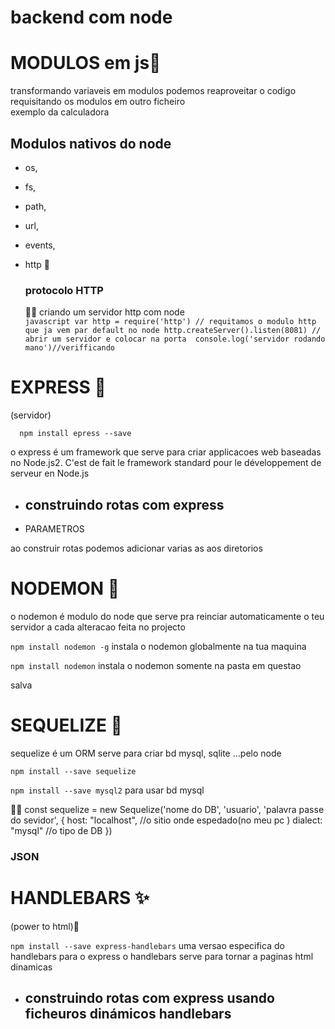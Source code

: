 # backend com node

# MODULOS em js🤔 
 
   transformando variaveis em modulos podemos reaproveitar o codigo requisitando os modulos em outro ficheiro<br>
   exemplo da calculadora
  <h2>Modulos nativos do node</h2>
    
   * os, 
    
   * fs, 
    
   * path, 
    
   * url, 
    
   * events, 
    
   * http 📡
    <h3>protocolo HTTP</h3>
    👨‍💻 criando um servidor http com node<br>
           ```javascript
           var http = require('http') // requitamos o modulo http que ja vem par default no node
           http.createServer().listen(8081) // abrir um servidor e colocar na porta 
           console.log('servidor rodando mano')//verifficando
           ```


 # EXPRESS 🛒
 
 (servidor)
      
      npm install epress --save 
      
o express é um framework que serve para criar applicacoes web baseadas no Node.js2. 
C'est de fait le framework standard pour le développement de serveur en Node.js

   * <h2>construindo rotas com express </h2>
    

   * PARAMETROS
   
   ao construir rotas podemos adicionar varias as aos diretorios
   
# NODEMON 🔁
   
   o nodemon é modulo do node que serve pra reinciar automaticamente o teu servidor a cada alteracao feita no projecto

```npm install nodemon -g``` instala o nodemon globalmente na tua maquina
 
```npm install nodemon``` instala o nodemon somente na pasta em questao 

 salva <br>

# SEQUELIZE 🎲
sequelize é um ORM serve para criar bd mysql, sqlite ...pelo node <br>

```npm install --save sequelize```

```npm install --save mysql2``` para usar bd mysql

👨‍💻
const sequelize = new Sequelize('nome do DB', 'usuario', 'palavra passe do sevidor', {
    host: "localhost", //o sitio onde espedado(no meu pc ) 
    dialect: "mysql" //o tipo de DB
})

<h3>JSON</h3>

# HANDLEBARS ✨ 

(power to html)🥸

```npm install --save express-handlebars``` uma versao especifica do handlebars para o express 
o handlebars serve para tornar a paginas html dinamicas
* <h2>construindo rotas com express usando ficheuros dinámicos handlebars </h2>
